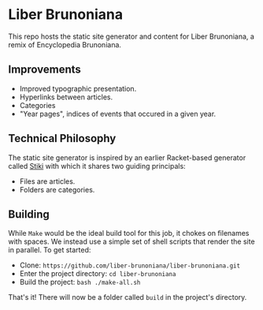# Liber Brunoniana
This repo hosts the static site generator and content for Liber Brunoniana, a remix of Encyclopedia Brunoniana. 

## Improvements

 * Improved typographic presentation.
 * Hyperlinks between articles.
 * Categories
 * "Year pages", indices of events that occured in a given year.
 
## Technical Philosophy
The static site generator is inspired by an earlier Racket-based generator called [Stiki](https://github.com/jswrenn/stiki) with which it shares two guiding principals:

 * Files are articles.
 * Folders are categories.

## Building
While `Make` would be the ideal build tool for this job, it chokes on filenames with spaces. We instead use a simple set of shell scripts that render the site in parallel. To get started:

 * Clone: `https://github.com/liber-brunoniana/liber-brunoniana.git`
 * Enter the project directory: `cd liber-brunoniana`
 * Build the project: `bash ./make-all.sh`

That's it! There will now be a folder called `build` in the project's directory.
